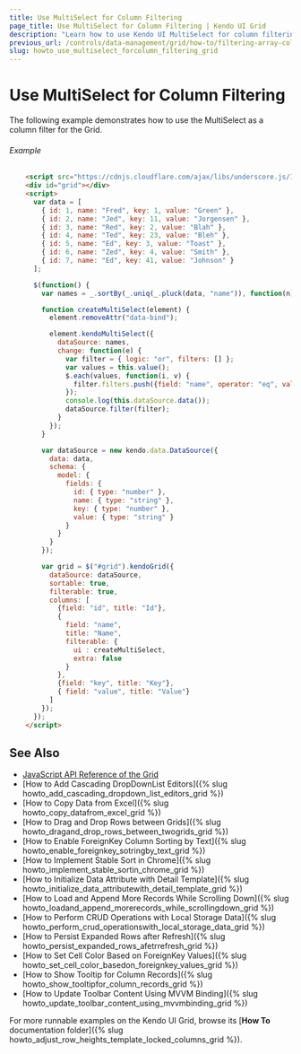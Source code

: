 ```yaml
---
title: Use MultiSelect for Column Filtering
page_title: Use MultiSelect for Column Filtering | Kendo UI Grid
description: "Learn how to use Kendo UI MultiSelect for column filtering in the Kendo UI Grid widget."
previous_url: /controls/data-management/grid/how-to/filtering-array-column-using-multiselect, /controls/data-management/grid/how-to/multiselect-used-for-column-filtering, /web/grid/how-to/multiselect-used-for-column-filtering
slug: howto_use_multiselect_forcolumn_filtering_grid
---
```


# Use MultiSelect for Column Filtering

The following example demonstrates how to use the MultiSelect as a column filter for the Grid.

###### Example

```html
    <script src="https://cdnjs.cloudflare.com/ajax/libs/underscore.js/1.7.0/underscore-min.js"></script>
    <div id="grid"></div>
    <script>
      var data = [
        { id: 1, name: "Fred", key: 1, value: "Green" },
        { id: 2, name: "Jed", key: 11, value: "Jorgensen" },
        { id: 3, name: "Red", key: 2, value: "Blah" },
        { id: 4, name: "Ted", key: 23, value: "Bleh" },
        { id: 5, name: "Ed", key: 3, value: "Toast" },
        { id: 6, name: "Zed", key: 4, value: "Smith" },
        { id: 7, name: "Ed", key: 41, value: "Johnson" }
      ];

      $(function() {
        var names = _.sortBy(_.uniq(_.pluck(data, "name")), function(n) { return n; });

        function createMultiSelect(element) {
          element.removeAttr("data-bind");

          element.kendoMultiSelect({
            dataSource: names,
            change: function(e) {
              var filter = { logic: "or", filters: [] };
              var values = this.value();
              $.each(values, function(i, v) {
                filter.filters.push({field: "name", operator: "eq", value: v });
              });
              console.log(this.dataSource.data());
              dataSource.filter(filter);
            }
          });
        }

        var dataSource = new kendo.data.DataSource({
          data: data,
          schema: {
            model: {
              fields: {
                id: { type: "number" },
                name: { type: "string" },
                key: { type: "number" },
                value: { type: "string" }
              }
            }
          }
        });

        var grid = $("#grid").kendoGrid({
          dataSource: dataSource,
          sortable: true,
          filterable: true,
          columns: [
            {field: "id", title: "Id"},
            {
              field: "name",
              title: "Name",
              filterable: {
                ui : createMultiSelect,
                extra: false
              }
            },
            {field: "key", title: "Key"},
            { field: "value", title: "Value"}
          ]
        });
      });
    </script>
```

## See Also

* [JavaScript API Reference of the Grid](/api/javascript/ui/grid)
* [How to Add Cascading DropDownList Editors]({% slug howto_add_cascading_dropdown_list_editors_grid %})
* [How to Copy Data from Excel]({% slug howto_copy_datafrom_excel_grid %})
* [How to Drag and Drop Rows between Grids]({% slug howto_dragand_drop_rows_between_twogrids_grid %})
* [How to Enable ForeignKey Column Sorting by Text]({% slug howto_enable_foreignkey_sotringby_text_grid %})
* [How to Implement Stable Sort in Chrome]({% slug howto_implement_stable_sortin_chrome_grid %})
* [How to Initialize Data Attribute with Detail Template]({% slug howto_initialize_data_attributewith_detail_template_grid %})
* [How to Load and Append More Records While Scrolling Down]({% slug howto_loadand_append_morerecords_while_scrollingdown_grid %})
* [How to Perform CRUD Operations with Local Storage Data]({% slug howto_perform_crud_operationswith_local_storage_data_grid %})
* [How to Persist Expanded Rows after Refresh]({% slug howto_persist_expanded_rows_afetrrefresh_grid %})
* [How to Set Cell Color Based on ForeignKey Values]({% slug howto_set_cell_color_basedon_foreignkey_values_grid %})
* [How to Show Tooltip for Column Records]({% slug howto_show_tooltipfor_column_records_grid %})
* [How to Update Toolbar Content Using MVVM Binding]({% slug howto_update_toolbar_content_using_mvvmbinding_grid %})

For more runnable examples on the Kendo UI Grid, browse its [**How To** documentation folder]({% slug howto_adjust_row_heights_template_locked_columns_grid %}).
